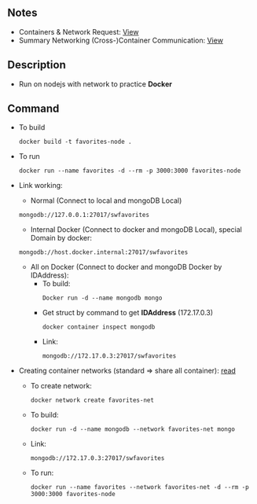## Notes
- Containers & Network Request: [View](https://github.com/NewTechnology123/Docker/issues/8)
- Summary Networking (Cross-)Container Communication: [View](https://github.com/NewTechnology123/Docker/issues/9)
## Description
- Run on nodejs with network to practice **Docker**
## Command
- To build 
    ```
    docker build -t favorites-node .
    ```
- To run 
    ```
    docker run --name favorites -d --rm -p 3000:3000 favorites-node
    ```
- Link working: 
    - Normal (Connect to local and mongoDB Local) 
    ```
    mongodb://127.0.0.1:27017/swfavorites
    ```
    - Internal Docker (Connect to docker and mongoDB Local), special Domain by docker: 
    ```
    mongodb://host.docker.internal:27017/swfavorites
    ``` 
    - All on Docker (Connect to docker and mongoDB Docker by IDAddress):
        - To build: 
            ```
            Docker run -d --name mongodb mongo
            ```
        - Get struct by command to get **IDAddress** (172.17.0.3)  
            ```
            docker container inspect mongodb
            ``` 
        - Link: 
            ```
            mongodb://172.17.0.3:27017/swfavorites
            ```

- Creating container networks (standard => share all container): [read](https://github.com/NewTechnology123/Docker/issues/7)
    - To create network: 
        ```
        docker network create favorites-net
        ```
    - To build: 
        ```
        docker run -d --name mongodb --network favorites-net mongo
        ```
    - Link: 
        ```
        mongodb://172.17.0.3:27017/swfavorites
        ```
    - To run: 
        ```
        docker run --name favorites --network favorites-net -d --rm -p 3000:3000 favorites-node
        ```
    

